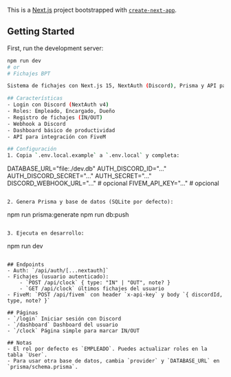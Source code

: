 This is a [Next.js](https://nextjs.org) project bootstrapped with [`create-next-app`](https://nextjs.org/docs/app/api-reference/cli/create-next-app).

## Getting Started

First, run the development server:

```bash
npm run dev
# or
# Fichajes BPT

Sistema de fichajes con Next.js 15, NextAuth (Discord), Prisma y API para FiveM.

## Características
- Login con Discord (NextAuth v4)
- Roles: Empleado, Encargado, Dueño
- Registro de fichajes (IN/OUT)
- Webhook a Discord
- Dashboard básico de productividad
- API para integración con FiveM

## Configuración
1. Copia `.env.local.example` a `.env.local` y completa:
```
DATABASE_URL="file:./dev.db"
AUTH_DISCORD_ID="..."
AUTH_DISCORD_SECRET="..."
AUTH_SECRET="..."
DISCORD_WEBHOOK_URL="..." # opcional
FIVEM_API_KEY="..."      # opcional
```

2. Genera Prisma y base de datos (SQLite por defecto):
```
npm run prisma:generate
npm run db:push
```

3. Ejecuta en desarrollo:
```
npm run dev
```

## Endpoints
- Auth: `/api/auth/[...nextauth]`
- Fichajes (usuario autenticado):
	- `POST /api/clock` { type: "IN" | "OUT", note? }
	- `GET /api/clock` últimos fichajes del usuario
- FiveM: `POST /api/fivem` con header `x-api-key` y body `{ discordId, type, note? }`

## Páginas
- `/login` Iniciar sesión con Discord
- `/dashboard` Dashboard del usuario
- `/clock` Página simple para marcar IN/OUT

## Notas
- El rol por defecto es `EMPLEADO`. Puedes actualizar roles en la tabla `User`.
- Para usar otra base de datos, cambia `provider` y `DATABASE_URL` en `prisma/schema.prisma`.
